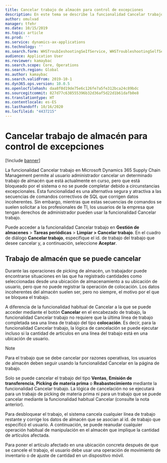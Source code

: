 ```yaml
---
title: Cancelar trabajo de almacén para control de excepciones
description: En este tema se describe la funcionalidad Cancelar trabajo que permite a los supervisores de almacén gestionar el trabajo bloqueado.
author: omulvad
manager: tfehr
ms.date: 10/15/2019
ms.topic: article
ms.prod: ''
ms.service: dynamics-ax-applications
ms.technology: ''
ms.search.form: WHSTroubIeshootingSeIfService, WHSTroubleshootingSelfService
audience: Application User
ms.reviewer: kamaybac
ms.search.scope: Core, Operations
ms.search.region: Global
ms.author: kamaybac
ms.search.validFrom: 2019-10-1
ms.dyn365.ops.version: 10.0.5
ms.openlocfilehash: daa8f0d19de75e6c126fe7a5fe312bca24c89bdc
ms.sourcegitcommit: 827d77c638555396b32d36af5d22d1b61dafb0e8
ms.translationtype: HT
ms.contentlocale: es-ES
ms.lasthandoff: 10/16/2020
ms.locfileid: "4437215"
---
```

# <a name="cancel-warehouse-work-for-exception-handling"></a>Cancelar trabajo de almacén para control de excepciones

[!include [banner](../includes/banner.md)]

La funcionalidad Cancelar trabajo en Microsoft Dynamics 365 Supply Chain Management permite al usuario administrador cancelar un determinado trabajo de almacén que está actualmente en curso, pero que está bloqueado por el sistema o no se puede completar debido a circunstancias excepcionales. Esta funcionalidad es una alternativa segura y atractiva a las secuencias de comandos correctivos de SQL que corrigen datos incoherentes. Sin embargo, mientras que estas secuencias de comandos se suelen solicitar a los profesionales de TI, los usuarios de la empresa que tengan derechos de administrador pueden usar la funcionalidad Cancelar trabajo.

Puede acceder a la funcionalidad Cancelar trabajo en **Gestión de almacenes** \> **Tareas periódicas** \> **Limpiar \> Cancelar trabajo**. En el cuadro de diálogo **Cancelar trabajo**, especifique el id. de trabajo del trabajo que desee cancelar y, a continuación, seleccione **Aceptar**.

## <a name="warehouse-work-that-can-be-canceled"></a>Trabajo de almacén que se puede cancelar

Durante las operaciones de picking de almacén, un trabajador puede encontrarse situaciones en las que ha registrado cantidades como seleccionadas desde una ubicación de almacenamiento a su ubicación de usuario, pero que no puede registrar la operación de colocación. Los datos incoherentes del almacén suelen ser, pero no siempre, el motivo por el que se bloquea el trabajo.

A diferencia de la funcionalidad habitual de Cancelar a la que se puede acceder mediante el botón **Cancelar** en el encabezado de trabajo, la funcionalidad Cancelar trabajo no requiere que la última línea de trabajo completada sea una línea de trabajo del tipo **colocación**. Es decir, para la funcionalidad Cancelar trabajo, la lógica de cancelación se puede ejecutar incluso si la cantidad de artículos en una línea del trabajo está en una ubicación de usuario.

> [!NOTE]
> Para el trabajo que se debe cancelar por razones operativas, los usuarios de almacén deben seguir usando la funcionalidad Cancelar en la página de trabajo.

Solo se puede cancelar el trabajo del tipo **Ventas**, **Emisión de transferencia**, **Picking de materia prima** o **Reabastecimiento** mediante la funcionalidad Cancelar trabajo. La lógica de cancelación no se ejecutará para un trabajo de picking de materia prima ni para un trabajo que se puede cancelar mediante la funcionalidad habitual Cancelar (consulte la nota anterior).

Para desbloquear el trabajo, el sistema cancela cualquier línea de trabajo restante y corrige los datos de almacén que se asocian al id. de trabajo que especificó el usuario. A continuación, se puede reanudar cualquier operación habitual de manipulación en el almacén que implique la cantidad de artículos afectada.

Para poner el artículo afectado en una ubicación concreta después de que se cancele el trabajo, el usuario debe usar una operación de movimiento de inventario o de ajuste de cantidad en un dispositivo móvil.
